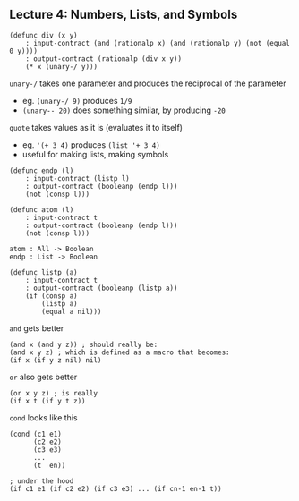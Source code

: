 ## Lecture 4: Numbers, Lists, and Symbols

```
(defunc div (x y)
	: input-contract (and (rationalp x) (and (rationalp y) (not (equal 0 y))))
	: output-contract (rationalp (div x y))
	(* x (unary-/ y)))
```

```unary-/``` takes one parameter and produces the reciprocal of the parameter

-  eg. ```(unary-/ 9)``` produces ```1/9```
- ```(unary-- 20)``` does something similar, by producing ```-20```

```quote``` takes values as it is (evaluates it to itself)

- eg. ```'(+ 3 4)``` produces ```(list '+ 3 4)```
- useful for making lists, making symbols

```
(defunc endp (l)
	: input-contract (listp l)
	: output-contract (booleanp (endp l)))
	(not (consp l)))

(defunc atom (l)
	: input-contract t
	: output-contract (booleanp (endp l)))
	(not (consp l)))
```

```
atom : All -> Boolean
endp : List -> Boolean
```

```
(defunc listp (a)
	: input-contract t
	: output-contract (booleanp (listp a))
	(if (consp a) 
		(listp a)
		(equal a nil)))
```

```and``` gets better

```
(and x (and y z)) ; should really be:
(and x y z) ; which is defined as a macro that becomes:
(if x (if y z nil) nil) 
```

```or``` also gets better

```
(or x y z) ; is really
(if x t (if y t z)) 
```

```cond``` looks like this

```
(cond (c1 e1)
	  (c2 e2)
	  (c3 e3)
	  ...
	  (t  en)) 
	 
; under the hood
(if c1 e1 (if c2 e2) (if c3 e3) ... (if cn-1 en-1 t))
```

